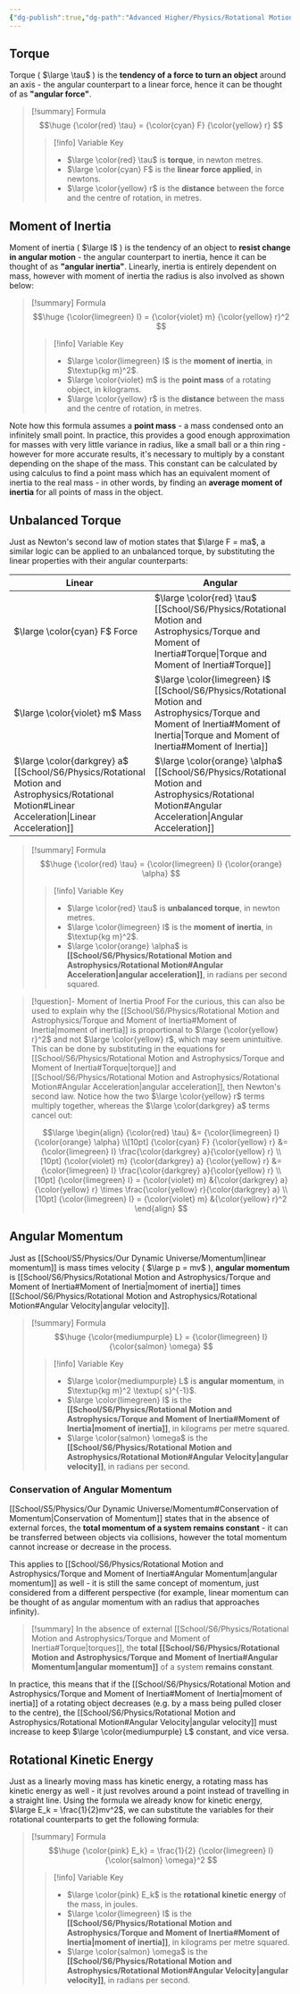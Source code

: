 ```yaml
---
{"dg-publish":true,"dg-path":"Advanced Higher/Physics/Rotational Motion and Astrophysics/Torque and Moment of Inertia.md","dg-permalink":"physics/torque","permalink":"/physics/torque/"}
---
```


## Torque
Torque ( $\large \tau$ ) is the **tendency of a force to turn an object** around an axis - the angular counterpart to a linear force, hence it can be thought of as **"angular force"**.

> [!summary] Formula
> $$\huge
> {\color{red} \tau} = {\color{cyan} F} {\color{yellow} r}
> $$
> > [!info] Variable Key
> > - $\large \color{red} \tau$ is **torque**, in newton metres.
> > - $\large \color{cyan} F$ is the **linear force applied**, in newtons.
> > - $\large \color{yellow} r$ is the **distance** between the force and the centre of rotation, in metres.

## Moment of Inertia
Moment of inertia ( $\large I$ ) is the tendency of an object to **resist change in angular motion** - the angular counterpart to inertia, hence it can be thought of as **"angular inertia"**. Linearly, inertia is entirely dependent on mass, however with moment of inertia the radius is also involved as shown below:

> [!summary] Formula
> $$\huge
> {\color{limegreen} I} = {\color{violet} m} {\color{yellow} r}^2
> $$
> > [!info] Variable Key
> > - $\large \color{limegreen} I$ is the **moment of inertia**, in $\textup{kg m}^2$.
> > - $\large \color{violet} m$ is the **point mass** of a rotating object, in kilograms.
> > - $\large \color{yellow} r$ is the **distance** between the mass and the centre of rotation, in metres.

Note how this formula assumes a **point mass** - a mass condensed onto an infinitely small point. In practice, this provides a good enough approximation for masses with very little variance in radius, like a small ball or a thin ring - however for more accurate results, it's necessary to multiply by a constant depending on the shape of the mass. This constant can be calculated by using calculus to find a point mass which has an equivalent moment of inertia to the real mass - in other words, by finding an **average moment of inertia** for all points of mass in the object.
## Unbalanced Torque
Just as Newton's second law of motion states that $\large F = ma$, a similar logic can be applied to an unbalanced torque, by substituting the linear properties with their angular counterparts:

| Linear                                                                                     | Angular                                                                                         |
| ------------------------------------------------------------------------------------------ | ----------------------------------------------------------------------------------------------- |
| $\large \color{cyan} F$ Force                                                              | $\large \color{red} \tau$ [[School/S6/Physics/Rotational Motion and Astrophysics/Torque and Moment of Inertia#Torque\|Torque and Moment of Inertia#Torque]]                               |
| $\large \color{violet} m$ Mass                                                             | $\large \color{limegreen} I$ [[School/S6/Physics/Rotational Motion and Astrophysics/Torque and Moment of Inertia#Moment of Inertia\|Torque and Moment of Inertia#Moment of Inertia]]                 |
| $\large \color{darkgrey} a$ [[School/S6/Physics/Rotational Motion and Astrophysics/Rotational Motion#Linear Acceleration\|Linear Acceleration]] | $\large \color{orange} \alpha$ [[School/S6/Physics/Rotational Motion and Astrophysics/Rotational Motion#Angular Acceleration\|Angular Acceleration]] |

> [!summary] Formula
> $$\huge
> {\color{red} \tau} = {\color{limegreen} I} {\color{orange} \alpha}
> $$
> > [!info] Variable Key
> > - $\large \color{red} \tau$ is **unbalanced torque**, in newton metres.
> > - $\large \color{limegreen} I$ is the **moment of inertia**, in $\textup{kg m}^2$.
> > - $\large \color{orange} \alpha$ is **[[School/S6/Physics/Rotational Motion and Astrophysics/Rotational Motion#Angular Acceleration\|angular acceleration]]**, in radians per second squared.

> [!question]- Moment of Inertia Proof
> For the curious, this can also be used to explain why the [[School/S6/Physics/Rotational Motion and Astrophysics/Torque and Moment of Inertia#Moment of Inertia\|moment of inertia]] is proportional to $\large {\color{yellow} r}^2$ and not $\large \color{yellow} r$, which may seem unintuitive. This can be done by substituting in the equations for [[School/S6/Physics/Rotational Motion and Astrophysics/Torque and Moment of Inertia#Torque\|torque]] and [[School/S6/Physics/Rotational Motion and Astrophysics/Rotational Motion#Angular Acceleration\|angular acceleration]], then Newton's second law. Notice how the two $\large \color{yellow} r$ terms multiply together, whereas the $\large \color{darkgrey} a$ terms cancel out:
> 
> $$\large
> \begin{align}
> {\color{red} \tau} &= {\color{limegreen} I} {\color{orange} \alpha} \\[10pt]
> {\color{cyan} F} {\color{yellow} r} &= {\color{limegreen} I} \frac{\color{darkgrey} a}{\color{yellow} r} \\[10pt]
> {\color{violet} m} {\color{darkgrey} a} {\color{yellow} r} &= {\color{limegreen} I} \frac{\color{darkgrey} a}{\color{yellow} r} \\[10pt]
> {\color{limegreen} I} = {\color{violet} m} &{\color{darkgrey} a} {\color{yellow} r} \times \frac{\color{yellow} r}{\color{darkgrey} a} \\[10pt]
> {\color{limegreen} I} = {\color{violet} m} &{\color{yellow} r}^2
> \end{align}
> $$

## Angular Momentum
Just as [[School/S5/Physics/Our Dynamic Universe/Momentum\|linear momentum]] is mass times velocity ( $\large p = mv$ ), **angular momentum** is [[School/S6/Physics/Rotational Motion and Astrophysics/Torque and Moment of Inertia#Moment of Inertia\|moment of inertia]] times [[School/S6/Physics/Rotational Motion and Astrophysics/Rotational Motion#Angular Velocity\|angular velocity]].

> [!summary] Formula
> $$\huge
> {\color{mediumpurple} L} = {\color{limegreen} I} {\color{salmon} \omega}
> $$
> > [!info] Variable Key
> > - $\large \color{mediumpurple} L$ is **angular momentum**, in $\textup{kg m}^2 \textup{ s}^{-1}$.
> > - $\large \color{limegreen} I$ is the **[[School/S6/Physics/Rotational Motion and Astrophysics/Torque and Moment of Inertia#Moment of Inertia\|moment of inertia]]**, in kilograms per metre squared.
> > - $\large \color{salmon} \omega$ is the **[[School/S6/Physics/Rotational Motion and Astrophysics/Rotational Motion#Angular Velocity\|angular velocity]]**, in radians per second.

### Conservation of Angular Momentum
[[School/S5/Physics/Our Dynamic Universe/Momentum#Conservation of Momentum\|Conservation of Momentum]] states that in the absence of external forces, the **total momentum of a system remains constant** - it can be transferred between objects via collisions, however the total momentum cannot increase or decrease in the process.

This applies to [[School/S6/Physics/Rotational Motion and Astrophysics/Torque and Moment of Inertia#Angular Momentum\|angular momentum]] as well - it is still the same concept of momentum, just considered from a different perspective (for example, linear momentum can be thought of as angular momentum with an radius that approaches infinity).

> [!summary]
> In the absence of external [[School/S6/Physics/Rotational Motion and Astrophysics/Torque and Moment of Inertia#Torque\|torques]], the **total [[School/S6/Physics/Rotational Motion and Astrophysics/Torque and Moment of Inertia#Angular Momentum\|angular momentum]]** of a system **remains constant**.

In practice, this means that if the [[School/S6/Physics/Rotational Motion and Astrophysics/Torque and Moment of Inertia#Moment of Inertia\|moment of inertia]] of a rotating object decreases (e.g. by a mass being pulled closer to the centre), the [[School/S6/Physics/Rotational Motion and Astrophysics/Rotational Motion#Angular Velocity\|angular velocity]] must increase to keep $\large \color{mediumpurple} L$ constant, and vice versa.

## Rotational Kinetic Energy
Just as a linearly moving mass has kinetic energy, a rotating mass has kinetic energy as well - it just revolves around a point instead of travelling in a straight line. Using the formula we already know for kinetic energy, $\large E_k = \frac{1}{2}mv^2$, we can substitute the variables for their rotational counterparts to get the following formula:

> [!summary] Formula
> $$\huge
> {\color{pink} E_k} = \frac{1}{2} {\color{limegreen} I} {\color{salmon} \omega}^2
> $$
> > [!info] Variable Key
> > - $\large \color{pink} E_k$ is the **rotational kinetic energy** of the mass, in joules.
> > - $\large \color{limegreen} I$ is the **[[School/S6/Physics/Rotational Motion and Astrophysics/Torque and Moment of Inertia#Moment of Inertia\|moment of inertia]]**, in kilograms per metre squared.
> > - $\large \color{salmon} \omega$ is the **[[School/S6/Physics/Rotational Motion and Astrophysics/Rotational Motion#Angular Velocity\|angular velocity]]**, in radians per second.
